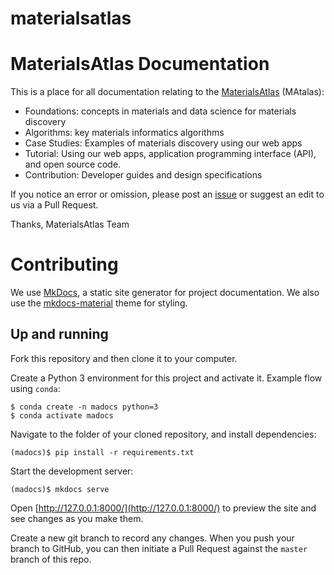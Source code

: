 # materialsatlas

# MaterialsAtlas Documentation

This is a place for all documentation relating to the
[MaterialsAtlas](http://materialsatlas.org) (MAtalas):

- Foundations: concepts in materials and data science for materials discovery
- Algorithms: key materials informatics algorithms
- Case Studies: Examples of materials discovery using our web apps
- Tutorial: Using our web apps, application programming interface (API), and open source code.
- Contribution: Developer guides and design specifications

If you notice an error or omission, please post an [issue](https://github.com/materialsproject/docs/issues/new) or suggest an
edit to us via a Pull Request.

Thanks,
MaterialsAtlas Team

# Contributing

We use [MkDocs](https://www.mkdocs.org/), a static site generator for project documentation. We also use the
[mkdocs-material](https://squidfunk.github.io/mkdocs-material/) theme for styling.

## Up and running

Fork this repository and then clone it to your computer.

Create a Python 3 environment for this project and activate it. Example flow using `conda`:

```
$ conda create -n madocs python=3
$ conda activate madocs
```

Navigate to the folder of your cloned repository, and install dependencies:

```
(madocs)$ pip install -r requirements.txt
```

Start the development server:

```
(madocs)$ mkdocs serve
```

Open [http://127.0.0.1:8000/](http://127.0.0.1:8000/) to preview the site and see changes as you make them.

Create a new git branch to record any changes. When you push your branch to GitHub, you can then initiate a Pull
Request against the `master` branch of this repo.
